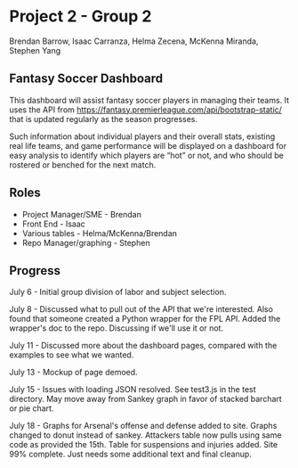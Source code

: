 # Project 2 - Group 2
Brendan Barrow, Isaac Carranza, Helma Zecena, McKenna Miranda, Stephen Yang

## Fantasy Soccer Dashboard

This dashboard will assist fantasy soccer players in managing their teams. It uses the API from https://fantasy.premierleague.com/api/bootstrap-static/ that is updated regularly as the season progresses.

Such information about individual players and their overall stats, existing real life teams, and game performance will be displayed on a dashboard for easy analysis to identify which players are “hot” or not, and who should be rostered or benched for the next match.

## Roles
- Project Manager/SME - Brendan
- Front End - Isaac
- Various tables - Helma/McKenna/Brendan
- Repo Manager/graphing - Stephen

## Progress
July 6 - Initial group division of labor and subject selection.

July 8 - Discussed what to pull out of the API that we're interested. Also found that someone created a Python wrapper for the FPL API. Added the wrapper's doc to the repo. Discussing if we'll use it or not.

July 11 - Discussed more about the dashboard pages, compared with the examples to see what we wanted.

July 13 - Mockup of page demoed.

July 15 - Issues with loading JSON resolved. See test3.js in the test directory. May move away from Sankey graph in favor of stacked barchart or pie chart.

July 18 - Graphs for Arsenal's offense and defense added to site. Graphs changed to donut instead of sankey. Attackers table now pulls using same code as provided the 15th. Table for suspensions and injuries added. Site 99% complete. Just needs some additional text and final cleanup.
